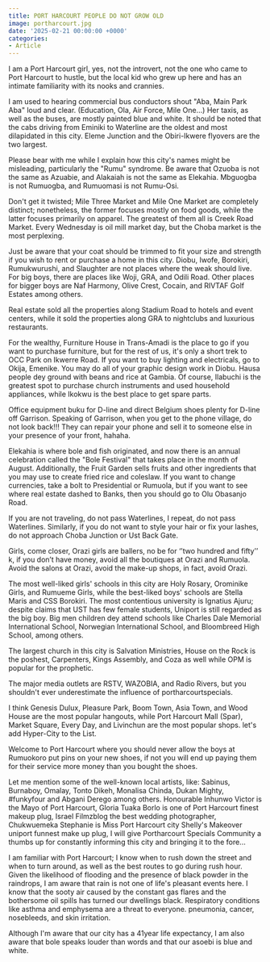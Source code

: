 ```yaml
---
title: PORT HARCOURT PEOPLE DO NOT GROW OLD
image: portharcourt.jpg
date: '2025-02-21 00:00:00 +0000'
categories:
- Article
---
```


I am a Port Harcourt girl, yes, not the introvert, not the one who came to Port Harcourt to hustle, but the local kid who grew up here and has an intimate familiarity with its nooks and crannies.

I am used to hearing commercial bus conductors shout "Aba, Main Park Aba" loud and clear. (Education, Ola, Air Force, Mile One...) Her taxis, as well as the buses, are mostly painted blue and white.
It should be noted that the cabs driving from Eminiki to Waterline are the oldest and most dilapidated in this city.
Eleme Junction and the Obiri-Ikwere flyovers are the two largest.

Please bear with me while I explain how this city's names might be misleading, particularly the "Rumu" syndrome.
Be aware that Ozuoba is not the same as Azuabie, and Alakaiah is not the same as Elekahia. Mbguogba is not Rumuogba, and Rumuomasi is not Rumu-Osi.

Don't get it twisted; Mile Three Market and Mile One Market are completely distinct; nonetheless, the former focuses mostly on food goods, while the latter focuses primarily on apparel. The greatest of them all is Creek Road Market. Every Wednesday is oil mill market day, but the Choba market is the most perplexing.

Just be aware that your coat should be trimmed to fit your size and strength if you wish to rent or purchase a home in this city. Diobu, Iwofe, Borokiri, Rumukwurushi, and Slaughter are not places where the weak should live. For big boys, there are places like Woji, GRA, and Odili Road. Other places for bigger boys are Naf Harmony, Olive Crest, Cocain, and RIVTAF Golf Estates among others.

Real estate sold all the properties along Stadium Road to hotels and event centers, while it sold the properties along GRA to nightclubs and luxurious restaurants.

For the wealthy, Furniture House in Trans-Amadi is the place to go if you want to purchase furniture, but for the rest of us, it's only a short trek to OCC Park on Ikwerre Road. If you want to buy lighting and electricals, go to Okija, Emenike. You may do all of your graphic design work in Diobu. Hausa people dey ground with beans and rice at Gambia. Of course, Ilabuchi is the greatest spot to purchase church instruments and used household appliances, while Ikokwu is the best place to get spare parts.

Office equipment buku for D-line and direct Belgium shoes plenty for D-line off Garrison.
Speaking of Garrison, when you get to the phone village, do not look back!!!
They can repair your phone and sell it to someone else in your presence of your front, hahaha.

Elekahia is where bole and fish originated, and now there is an annual celebration called the "Bole Festival" that takes place in the month of August.
Additionally, the Fruit Garden sells fruits and other ingredients that you may use to create fried rice and coleslaw.
If you want to change currencies, take a bolt to Presidential or Rumuola, but if you want to see where real estate dashed to Banks, then you should go to Olu Obasanjo Road.

If you are not traveling, do not pass Waterlines, I repeat, do not pass Waterlines. Similarly, if you do not want to style your hair or fix your lashes, do not approach Choba Junction or Ust Back Gate.

Girls, come closer, Orazi girls are ballers, no be for ‘’two hundred and fifty’’ k, if you don’t have money, avoid all the boutiques at Orazi and Rumuola. Avoid the salons at Orazi, avoid the make-up shops, in fact, avoid Orazi.

The most well-liked girls' schools in this city are Holy Rosary, Orominike Girls, and Rumueme Girls, while the best-liked boys' schools are Stella Maris and CSS Borokiri. The most contentious university is Ignatius Ajuru; despite claims that UST has few female students, Uniport is still regarded as the big boy.
Big men children dey attend schools like Charles Dale Memorial International School, Norwegian International School, and Bloombreed High School, among others.

The largest church in this city is Salvation Ministries, House on the Rock is the poshest, Carpenters, Kings Assembly, and Coza as well while OPM is popular for the prophetic.

The major media outlets are RSTV, WAZOBIA, and Radio Rivers, but you shouldn't ever underestimate the influence of portharcourtspecials.

I think Genesis Dulux, Pleasure Park, Boom Town, Asia Town, and Wood House are the most popular hangouts, while Port Harcourt Mall (Spar), Market Square, Every Day, and Livinchun are the most popular shops. let's add Hyper-City to the List.

Welcome to Port Harcourt where you should never allow the boys at Rumuokoro put pins on your new shoes, if not you will end up paying them for their service more money than you bought the shoes.

Let me mention some of the well-known local artists, like: Sabinus, Burnaboy, Omalay, Tonto Dikeh, Monalisa Chinda, Dukan Mighty, #funkyfour and Abgani Derego among others. Honourable Inhunwo Victor is the Mayo of Port Harcourt, Gloria Tuaka Borlo is one of Port Harcourt finest makeup plug, Israel Filmzblog the best wedding photographer, Chukwuemeka Stephanie is Miss Port Harcourt city Shelly's Makeover uniport funnest make up plug, I will give Portharcourt Specials Community a thumbs up for constantly informing this city and bringing it to the fore...

I am familiar with Port Harcourt; I know when to rush down the street and when to turn around, as well as the best routes to go during rush hour. Given the likelihood of flooding and the presence of black powder in the raindrops, I am aware that rain is not one of life's pleasant events here. I know that the sooty air caused by the constant gas flares and the bothersome oil spills has turned our dwellings black. Respiratory conditions like asthma and emphysema are a threat to everyone. pneumonia, cancer, nosebleeds, and skin irritation.

Although I'm aware that our city has a 41year life expectancy, I am also aware that bole speaks louder than words and that our asoebi is blue and white.
